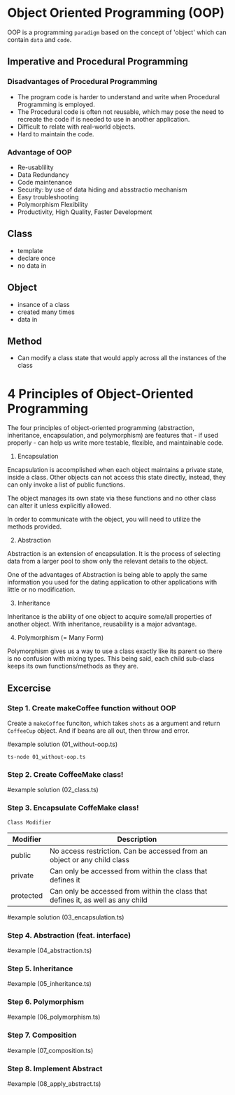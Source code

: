 # Object Oriented Programming (OOP)

OOP is a programming `paradigm` based on the concept of 'object' which can contain `data` and `code`.

## Imperative and Procedural Programming

### Disadvantages of Procedural Programming

- The program code is harder to understand and write when Procedural Programming is employed.
- The Procedural code is often not reusable, which may pose the need to recreate the code if is needed to use in another application.
- Difficult to relate with real-world objects.
- Hard to maintain the code.

### Advantage of OOP

- Re-usablility
- Data Redundancy
- Code maintenance
- Security: by use of data hiding and absstractio mechanism
- Easy troubleshooting
- Polymorphism Flexibility
- Productivity, High Quality, Faster Development

## Class

- template
- declare once
- no data in

## Object

- insance of a class
- created many times
- data in

## Method

- Can modify a class state that would apply across all the instances of the class

# 4 Principles of Object-Oriented Programming

The four principles of object-oriented programming (abstraction, inheritance, encapsulation, and polymorphism) are features that - if used properly - can help us write more testable, flexible, and maintainable code.

1. Encapsulation

Encapsulation is accomplished when each object maintains a private state, inside a class. Other objects can not access this state directly, instead, they can only invoke a list of public functions.

The object manages its own state via these functions and no other class can alter it unless explicitly allowed.

In order to communicate with the object, you will need to utilize the methods provided.

2. Abstraction

Abstraction is an extension of encapsulation. It is the process of selecting data from a larger pool to show only the relevant details to the object.

One of the advantages of Abstraction is being able to apply the same information you used for the dating application to other applications with little or no modification.

3. Inheritance

Inheritance is the ability of one object to acquire some/all properties of another object. With inheritance, reusability is a major advantage.

4. Polymorphism (= Many Form)

Polymorphism gives us a way to use a class exactly like its parent so there is no confusion with mixing types. This being said, each child sub-class keeps its own functions/methods as they are.

## Excercise

### Step 1. Create makeCoffee function without OOP

Create a `makeCoffee` funciton, which takes `shots` as a argument and return `CoffeeCup` object. And if beans are all out, then throw and error.

#example solution
(01_without-oop.ts)

```
ts-node 01_without-oop.ts
```

### Step 2. Create CoffeeMake class!

#example solution
(02_class.ts)

### Step 3. Encapsulate CoffeMake class!

`Class Modifier`

| Modifier  | Description                                                                      |
| --------- | -------------------------------------------------------------------------------- |
| public    | No access restriction. Can be accessed from an object or any child class         |
| private   | Can only be accessed from within the class that defines it                       |
| protected | Can only be accessed from within the class that defines it, as well as any child |

#example solution
(03_encapsulation.ts)

### Step 4. Abstraction (feat. interface)

#example
(04_abstraction.ts)

### Step 5. Inheritance

#example
(05_inheritance.ts)

### Step 6. Polymorphism

#example
(06_polymorphism.ts)

### Step 7. Composition

#example
(07_composition.ts)

### Step 8. Implement Abstract

#example
(08_apply_abstract.ts)
